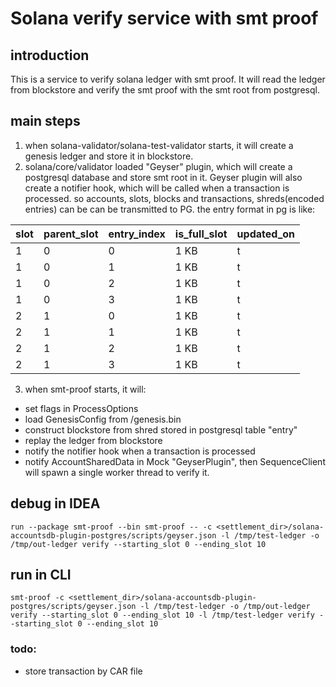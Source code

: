 
# Solana verify service with smt proof 

## introduction
This is a service to verify solana ledger with smt proof.
It will read the ledger from blockstore and verify the smt proof with the smt root from postgresql.

## main steps
1. when solana-validator/solana-test-validator starts, it will create a genesis ledger and store it in blockstore.
2. solana/core/validator loaded "Geyser" plugin, which will create a postgresql database and store smt root in it.
Geyser plugin will also create a notifier hook, which will be called when a transaction is processed.
so accounts, slots, blocks and transactions, shreds(encoded entries) can be can be transmitted to PG.
the entry format in pg is like:

|slot| parent_slot|entry_index| is_full_slot|updated_on |
|:------ | :------ | :------ | :------ | :------ |
|1	|0	|0	|1 KB	|t	|2023-01-24 19:50:35.875732|
|1	|0	|1	|1 KB	|t	|2023-01-24 19:50:35.875732|
|1	|0	|2	|1 KB	|t	|2023-01-24 19:50:35.875732|
|1	|0	|3	|1 KB	|t	|2023-01-24 19:50:35.875732|
|2	|1	|0	|1 KB	|t	|2023-01-24 19:50:36.378391|
|2	|1	|1	|1 KB	|t	|2023-01-24 19:50:36.378391|
|2	|1	|2	|1 KB	|t	|2023-01-24 19:50:36.378391|
|2	|1	|3	|1 KB	|t	|2023-01-24 19:50:36.378391|
  
3. when smt-proof starts, it will:
* set flags in ProcessOptions
* load GenesisConfig from <ledger>/genesis.bin
* construct blockstore from shred stored in postgresql table "entry"
* replay the ledger from blockstore
* notify the notifier hook when a transaction is processed
* notify AccountSharedData in Mock "GeyserPlugin", then SequenceClient will spawn a single worker thread to verify it.
 
## debug in IDEA

```shell
run --package smt-proof --bin smt-proof -- -c <settlement_dir>/solana-accountsdb-plugin-postgres/scripts/geyser.json -l /tmp/test-ledger -o /tmp/out-ledger verify --starting_slot 0 --ending_slot 10 
```

## run in CLI
```shell
smt-proof -c <settlement_dir>/solana-accountsdb-plugin-postgres/scripts/geyser.json -l /tmp/test-ledger -o /tmp/out-ledger verify --starting_slot 0 --ending_slot 10 -l /tmp/test-ledger verify --starting_slot 0 --ending_slot 10 
```

### todo:
* store transaction by CAR file